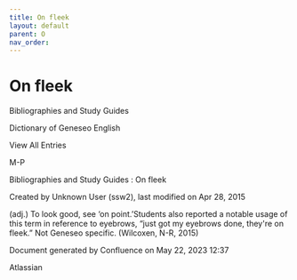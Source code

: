 ```yaml
---
title: On fleek
layout: default
parent: O
nav_order:
---
```


# On fleek

Bibliographies and Study Guides

Dictionary of Geneseo English

View All Entries

M-P

Bibliographies and Study Guides : On fleek

Created by  Unknown User (ssw2), last modified on Apr 28, 2015

(adj.) To look good, see ‘on point.’Students also reported a notable usage of this term in reference to eyebrows, “just got my eyebrows done, they're on fleek.” Not Geneseo specific. (Wilcoxen, N-R, 2015)

Document generated by Confluence on May 22, 2023 12:37

Atlassian
